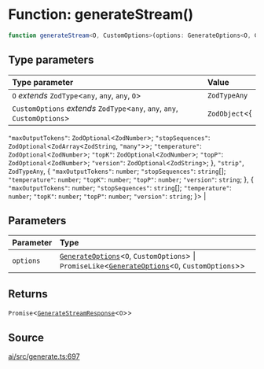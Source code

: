 # Function: generateStream()

```ts
function generateStream<O, CustomOptions>(options: GenerateOptions<O, CustomOptions> | PromiseLike<GenerateOptions<O, CustomOptions>>): Promise<GenerateStreamResponse<O>>
```

## Type parameters

| Type parameter | Value |
| :------ | :------ |
| `O` *extends* `ZodType`\<`any`, `any`, `any`, `O`\> | `ZodTypeAny` |
| `CustomOptions` *extends* `ZodType`\<`any`, `any`, `any`, `CustomOptions`\> | `ZodObject`\<\{
  `"maxOutputTokens"`: `ZodOptional`\<`ZodNumber`\>;
  `"stopSequences"`: `ZodOptional`\<`ZodArray`\<`ZodString`, `"many"`\>\>;
  `"temperature"`: `ZodOptional`\<`ZodNumber`\>;
  `"topK"`: `ZodOptional`\<`ZodNumber`\>;
  `"topP"`: `ZodOptional`\<`ZodNumber`\>;
  `"version"`: `ZodOptional`\<`ZodString`\>;
 \}, `"strip"`, `ZodTypeAny`, \{
  `"maxOutputTokens"`: `number`;
  `"stopSequences"`: `string`[];
  `"temperature"`: `number`;
  `"topK"`: `number`;
  `"topP"`: `number`;
  `"version"`: `string`;
 \}, \{
  `"maxOutputTokens"`: `number`;
  `"stopSequences"`: `string`[];
  `"temperature"`: `number`;
  `"topK"`: `number`;
  `"topP"`: `number`;
  `"version"`: `string`;
 \}\> |

## Parameters

| Parameter | Type |
| :------ | :------ |
| `options` | [`GenerateOptions`](../interfaces/GenerateOptions.md)\<`O`, `CustomOptions`\> \| `PromiseLike`\<[`GenerateOptions`](../interfaces/GenerateOptions.md)\<`O`, `CustomOptions`\>\> |

## Returns

`Promise`\<[`GenerateStreamResponse`](../interfaces/GenerateStreamResponse.md)\<`O`\>\>

## Source

[ai/src/generate.ts:697](https://github.com/firebase/genkit/blob/9cb10ef63dd6659f1a31ffd2367b7efa8acc10e5/js/ai/src/generate.ts#L697)
